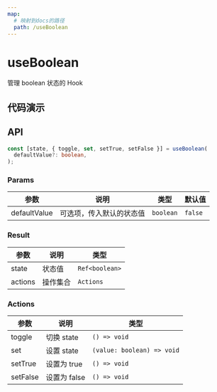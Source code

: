 ```yaml
---
map:
  # 映射到docs的路径
  path: /useBoolean
---
```


# useBoolean

管理 boolean 状态的 Hook

## 代码演示

<demo src="./demo/demo.vue"
  language="vue"
  title="基本用法"
  desc="切换 boolean，可以接收默认值。"> </demo>

## API

```typescript
const [state, { toggle, set, setTrue, setFalse }] = useBoolean(
  defaultValue?: boolean,
);
```

### Params

| 参数         | 说明                     | 类型      | 默认值  |
| ------------ | ------------------------ | --------- | ------- |
| defaultValue | 可选项，传入默认的状态值 | `boolean` | `false` |

### Result

| 参数    | 说明     | 类型           |
| ------- | -------- | -------------- |
| state   | 状态值   | `Ref<boolean>` |
| actions | 操作集合 | `Actions`      |

### Actions

| 参数     | 说明         | 类型                       |
| -------- | ------------ | -------------------------- |
| toggle   | 切换 state   | `() => void`               |
| set      | 设置 state   | `(value: boolean) => void` |
| setTrue  | 设置为 true  | `() => void`               |
| setFalse | 设置为 false | `() => void`               |
